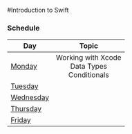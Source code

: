 #Introduction to Swift
### Schedule
Day 	    |	Topic           
----------|:----------------:
[Monday](https://github.com/upperlinecode/intro-to-swift/tree/master/day-1) 	  | Working with Xcode <br> Data Types <br> Conditionals
[Tuesday](https://github.com/upperlinecode/intro-to-swift/tree/master/day-2)    |  
[Wednesday](https://github.com/upperlinecode/intro-to-swift/tree/master/day-3)  |  
[Thursday](https://github.com/upperlinecode/intro-to-swift/tree/master/day-4)   | 
[Friday](https://github.com/upperlinecode/intro-to-swift/tree/master/day-5)     |  

